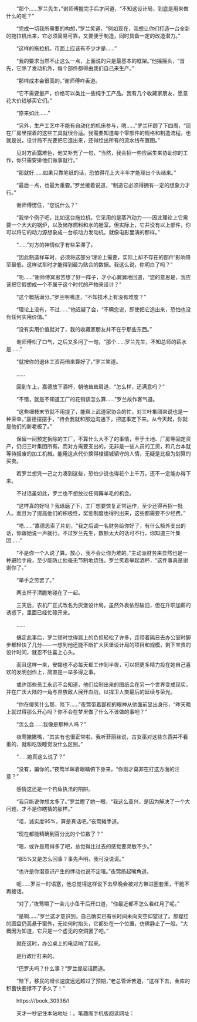 　　“那个……罗兰先生，”谢师傅握完手后才问道，“不知这设计局，到底是用来做什么的呢？”

　　“完成一切我所需要的构想，”罗兰笑道，“例如现在，我想让你们打造一台全新的拖拉机出来，它必须简易可靠，又要便于制造，同时具备一定的改造潜力。”

　　“这样的拖拉机，市面上应该有不少才是……”

　　“我的要求当然不止这么一点，上面说的只是最基本的框架。”他摇摇头，“首先，它除了发动机外，每个部件都得由我们自己来生产。”

　　“那样成本会很高的。”谢师傅咋舌道。

　　“它不需要量产，价格可以类比一些纯手工产品。我有几个收藏家朋友，愿意花大价钱够买它们。”

　　“原来如此……”

　　“另外，生产工艺中不能有自动化的机床参与，嗯……”罗兰环顾了下四周，“现在厂房里摆着的这些工具就很合适。我需要知道每个零部件的规格和制造流程，也就是说，设计局不光要把它造出来，还得绘出所有的流水线布置图。”

　　见对方面露难色，他又补充了一句，“当然，我会招一些应届生来协助你的工作，你只需安排他们做事就行。”

　　“那就好……如果只靠笔纸的话，恐怕得花上大半年才能理出个头绪来。”

　　“最后一点，也最为重要。”罗兰接着说道，“制造它必须得拥有一定的想象力才行。”

　　谢师傅愣住，“您说什么？”

　　“我举个例子吧，比如这台拖拉机，它采用的是蒸汽动力——因此理论上它需要一个大大的锅炉，以及储存燃料和水的舱室。但实际上，它并没有以上部件，你可以将它的动力源想象成一台核动力发动机，就像电影里演的那样。”

　　“……”对方的神情似乎有些呆滞了。

　　“因此制造样车时，必须将这部分‘理论上需要，实际上却不存在的部件’影响降至最低，这样试车时才能得到最为贴合的数据。我这么说，你明白了吗？”

　　“呃……”谢师傅冥思苦想了好一阵子，才小心翼翼地回道，“您的意思是，我应该把它假想成一个不属于这个时代的产物来设计？”

　　“这个概括满分。”罗兰咧嘴道，“不知技术上有没有难度？”

　　“理论上没有，不过……”他迟疑了会，“不瞒您说，即使把它造出来，恐怕也没有任何实用价值。”

　　“没有实用价值就对了，我的收藏家朋友并不在乎那些东西。”

　　谢师傅松了口气，之后又多问了一句，“那个……罗兰先生，不知总师的薪水是……”

　　“就按你的退休工资两倍来算好了，”罗兰笑道。

　　……

　　回到车上，嘉德放下酒杯，朝他耸耸肩道，“怎么样，还满意吗？”

　　“不错，就是不知道工厂的花销该怎么算……”罗兰故作客气道。

　　“这些细枝末节就不用提了，能帮上武道家协会的忙，对三叶集团来说也是一种荣幸。”嘉德摆摆手，“待会我就和那边沟通下，把这事定下来。从今天起，你就是他们的新老板了。”

　　保留一间预定拆除的工厂，不算什么大不了的事情，至于土地、厂房等固定资产，仍归三叶集团所有。而对方需要支出的，无非是一些人员的工资，和几台本就等待报废的加工机械。能用这点代价换得棱镜城镇守的人情，无疑是比极为划算的买卖。

　　若罗兰想凭一己之力凑到这些，恐怕少说也得花个上千万，还不一定能办得下来。

　　不过话虽如此，罗兰也不想放过任何薅羊毛的机会。

　　“这样真的好吗？我琢磨了下，工厂想要恢复正常运作，至少还得再招一批人。而且为了提高他们的积极性，奖惩制度也得列出来，这些都需要不少经费。”

　　“唔……”嘉德思索了片刻，“我之后调一名财务给你好了，有什么额外支出的话，你跟她说一声就行。不过罗兰先生，数额太大的话可不行，你知道三叶集团……”

　　“不是你一个人说了算。放心，我不会让你为难的。”主动派财务来显然也是一种避险手段，至少能防止他毫无节制地烧钱。罗兰笑着举起酒杯，“这件事真是谢谢你了。”

　　“举手之劳罢了。”

　　两支杯子清脆地碰在了一起。

　　三天后，农机厂正式改名为灰堡设计局，虽然外表依然破旧，但在升职加薪的诱惑下，里面已经忙碌开来。

　　……

　　搞定此事后，罗兰顿时觉得肩上的负担轻松了许多，连带着隔日去办公室时脚步都轻快了几分——一想到他还能不断扩大灰堡设计局的项目和规模，剩下宝贵的设计时间，就忍不住喜上心头。

　　而且这样一来，安娜也不必每天都工作到半夜，可以把更多精力投在她自己喜欢的发明创作上，简直是一举多得之事。

　　或许那些员工永远不会知道，他们绘制出来的图纸会在另一个世界变成现实，并在广沃大陆的一角与异族敌人展开血战，以捍卫人类最后的延续与荣光。

　　“你在傻笑什么那，陛下……”夜莺带着鄙视的眼神从他面前显出身形，“昨天晚上就过得那么开心吗？你不会在梦里做了什么不该做的事吧？”

　　“怎么会……我像是那种人吗？”

　　夜莺撇撇嘴，“其实有也很正常啦，我听菲丽丝说，古女巫对这些东西并不看重的，就和吃饭睡觉没什么区别。”

　　“……她真这么说了？”

　　“没有，骗你的。”夜莺半眯着眼睛俯下身来，“你刚才莫非在打这方面的注意？”

　　感情这还是一个钓鱼执法的陷阱。

　　“我只能说你想太多了。”罗兰瞪了她一眼，“我这么高兴，是因为解决了一个大问题，才不是你瞎猜的那样。”

　　“唔，诚实度95%，算是真话吧。”夜莺摊手道。

　　“现在都能精确到百分比的个位数了？”

　　“嗯，或许是用得多了吧，总觉得比过去的感觉要灵敏不少。”

　　“那5%又是怎么回事？事先声明，我可没说谎。”

　　“也许是你潜意识产生的悸动也说不定哦。”夜莺扬起嘴角道。

　　呃……罗兰一时语塞，他总觉得这样说下去早晚会被对方带进圈套里，干脆不再接话。

　　“对了，”夜莺嚼了一会儿小鱼干后开口道，“你最近都不怎么看红月了呢。”

　　“是啊……”罗兰这才意识到，自己确实已有长时间未向天空仰望过了。那猩红的圆盘仍高悬于窗外，无论何时抬头，它都处在一个位置，仿佛静止了一般。“大概因为知道，它只是一个虚无的空洞罢了吧。”

　　就在这时，办公桌上的电话响了起来。

　　是行政厅打来的。

　　“巴罗夫吗？什么事？”罗兰提起话筒道。

　　“陛下，移民的增长速度远远超过了预期，”老总管诉苦道，“这样下去，金库的积蓄快要撑不了多久了！”

　　https:///book_30336/l

　　天才一秒记住本站地址：。笔趣阁手机版阅读网址：
